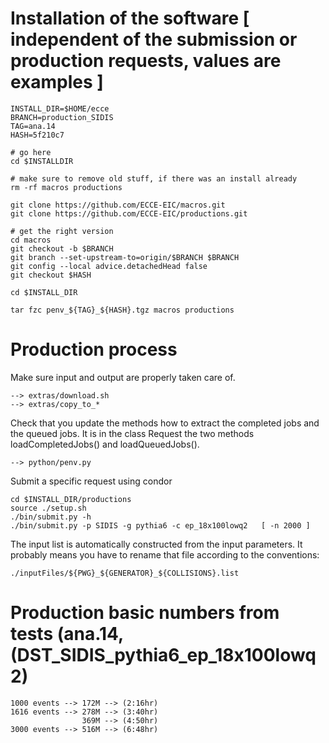 # Installation of the software [ independent of the submission or production requests, values are examples ]

    INSTALL_DIR=$HOME/ecce
    BRANCH=production_SIDIS
    TAG=ana.14
    HASH=5f210c7
  
    # go here
    cd $INSTALLDIR
  
    # make sure to remove old stuff, if there was an install already
    rm -rf macros productions
  
    git clone https://github.com/ECCE-EIC/macros.git
    git clone https://github.com/ECCE-EIC/productions.git
  
    # get the right version
    cd macros
    git checkout -b $BRANCH
    git branch --set-upstream-to=origin/$BRANCH $BRANCH
    git config --local advice.detachedHead false
    git checkout $HASH
  
    cd $INSTALL_DIR
  
    tar fzc penv_${TAG}_${HASH}.tgz macros productions


# Production process

Make sure input and output are properly taken care of.

    --> extras/download.sh
    --> extras/copy_to_*

Check that you update the methods how to extract the completed jobs and the queued jobs. It is in the class Request the two methods loadCompletedJobs() and loadQueuedJobs().

    --> python/penv.py

Submit a specific request using condor

    cd $INSTALL_DIR/productions
    source ./setup.sh
    ./bin/submit.py -h
    ./bin/submit.py -p SIDIS -g pythia6 -c ep_18x100lowq2   [ -n 2000 ]

The input list is automatically constructed from the input parameters. It probably means you have to rename that file according to the conventions:

    ./inputFiles/${PWG}_${GENERATOR}_${COLLISIONS}.list


# Production basic numbers from tests (ana.14,  (DST_SIDIS_pythia6_ep_18x100lowq2)

    1000 events --> 172M --> (2:16hr)
    1616 events --> 278M --> (3:40hr)
                    369M --> (4:50hr)
    3000 events --> 516M --> (6:48hr)
